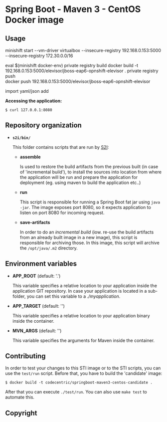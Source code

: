 # Spring Boot - Maven 3 - CentOS Docker image

## Usage
minishift start --vm-driver virtualbox --insecure-registry 192.168.0.153:5000 --insecure-registry 172.30.0.0/16
 
eval $(minishift docker-env)
private registry build 
    docker build -t 192.168.0.153:5000/elevisor/jboss-eap6-opnshift-elevisor .
private registry push    
    docker push 192.168.0.153:5000/elevisor/jboss-eap6-opnshift-elevisor    

import yaml/json add


**Accessing the application:**

```
$ curl 127.0.0.1:8080  
```

## Repository organization

* **`s2i/bin/`**

  This folder contains scripts that are run by [S2I](https://github.com/openshift/source-to-image):

  *   **assemble**

      Is used to restore the build artifacts from the previous built (in case of
      'incremental build'), to install the sources into location from where the
      application will be run and prepare the application for deployment (eg.
      using maven to build the application etc..)

  *   **run**

      This script is responsible for running a Spring Boot fat jar using `java -jar`.
      The image exposes port 8080, so it expects application to listen on port
      8080 for incoming request.

  *   **save-artifacts**

      In order to do an *incremental build* (iow. re-use the build artifacts
      from an already built image in a new image), this script is responsible for
      archiving those. In this image, this script will archive the
      `/opt/java/.m2` directory.

## Environment variables

*  **APP_ROOT** (default: '.')

    This variable specifies a relative location to your application inside the
    application GIT repository. In case your application is located in a
    sub-folder, you can set this variable to a *./myapplication*.

*  **APP_TARGET** (default: '')

    This variable specifies a relative location to your application binary inside the
    container.

*  **MVN_ARGS** (default: '')

    This variable specifies the arguments for Maven inside the container.


## Contributing

In order to test your changes to this STI image or to the STI scripts, you can use the `test/run` script. Before that, you have to build the 'candidate' image:

```
$ docker build -t codecentric/springboot-maven3-centos-candidate .
```

After that you can execute `./test/run`. You can also use `make test` to automate this.

## Copyright

